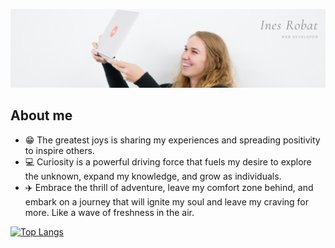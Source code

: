 <a href=""><img alt="Ines" src="https://github.com/InesRobat/InesRobat/blob/master/banner.png"/><a/>

## About me 
  - 😁 The greatest joys is sharing my experiences and spreading positivity to inspire others.
  - 💻 Curiosity is a powerful driving force that fuels my desire to explore the unknown, expand my knowledge, and grow as individuals. 
  - ✈️ Embrace the thrill of adventure, leave my comfort zone behind, and embark on a journey that will ignite my soul and leave my craving for more. Like a wave of freshness in the air.

[![Top Langs](https://github-readme-stats.vercel.app/api/top-langs/?username=InesRobat&layout=donut-vertical)](https://github.com/InesRobat/github-readme-stats)
